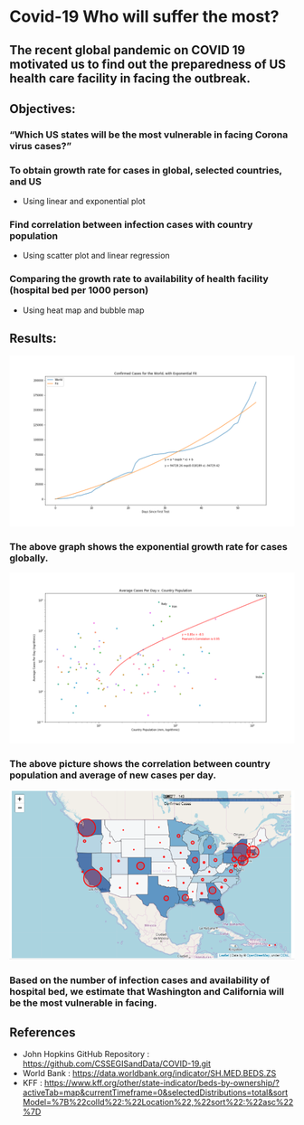 # Covid-19 Who will suffer the most?
## The recent global pandemic on COVID 19 motivated us to find out the preparedness of US health care facility in facing the outbreak.   

## Objectives:
### “Which US states will be the most vulnerable in facing Corona virus cases?”
### To obtain growth rate for cases in global, selected countries, and US 
 * Using linear and exponential plot
### Find correlation between infection cases with country population
 * Using scatter plot and linear regression 
### Comparing the growth rate to availability of health facility (hospital bed per 1000 person) 
 * Using heat map and bubble map


## Results:

![](ConfirmedCasesForWorldWithFit.png)

### The above graph shows the exponential growth rate for cases globally. 

![](output/Linear_AvgCase_CountryPopulation.png)

### The above picture shows the correlation between country population and average of new cases per day. 

![](MapCasesState.PNG)

### Based on the number of infection cases and availability of hospital bed, we estimate that Washington and California will be the most vulnerable in facing. 


## References
* John Hopkins GitHub Repository : https://github.com/CSSEGISandData/COVID-19.git
* World Bank : https://data.worldbank.org/indicator/SH.MED.BEDS.ZS
* KFF : https://www.kff.org/other/state-indicator/beds-by-ownership/?activeTab=map&currentTimeframe=0&selectedDistributions=total&sortModel=%7B%22colId%22:%22Location%22,%22sort%22:%22asc%22%7D
